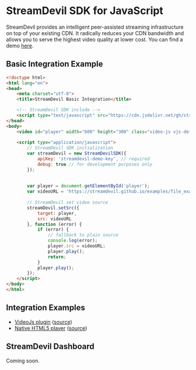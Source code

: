 StreamDevil SDK for JavaScript
==============================

StreamDevil provides an intelligent peer-assisted streaming infrastructure on top of your existing CDN. It radically reduces your CDN bandwidth and allows you to serve the highest video quality at lower cost. 
You can find a demo [here](https://streamdevil.io/vod-demo/).

## Basic Integration Example

```html
<!doctype html>
<html lang="en">
<head>
    <meta charset="utf-8">
    <title>StreamDevil Basic Integration</title>

    <!-- StreamDevil SDK include -->
    <script type="text/javascript" src="https://cdn.jsdelivr.net/gh/streamdevil/streamdevil-sdk-js@1.2.9/streamdevil-sdk.js"></script>
</head>
<body>
    <video id="player" width="600" height="300" class="video-js vjs-default-skin" controls muted></video>
    
    <script type="application/javascript">
        // StreamDevil SDK initialization
        var streamDevil = new StreamDevilSDK({
            apiKey: 'streamdevil-demo-key', // required
            debug: true // for development purposes only
        });
    
    
        var player = document.getElementById('player');
        var videoURL = 'https://streamdevil.github.io/examples/file_example_MP4_640_3MG.mp4';
    
        // StreamDevil set video source
        streamDevil.setSrc({
            target: player,
            src: videoURL
        }, function (error) {
            if (error) {
                // fallback to plain source
                console.log(error);
                player.src = videoURL;
                player.play();
                return;
            }
            player.play();
        });
    </script>
</body>
</html>
```

## Integration Examples

 - [VideoJs plugin](https://streamdevil.github.io/streamdevil-sdk-js/examples/videojs-player.html) ([source](https://github.com/streamdevil/streamdevil-sdk-js/blob/master/examples/videojs-player.html))
 - [Native HTML5 player](https://streamdevil.github.io/streamdevil-sdk-js/examples/html5-player.html) ([source](https://github.com/streamdevil/streamdevil-sdk-js/blob/master/examples/html5-player.html))

## StreamDevil Dashboard

Coming soon.